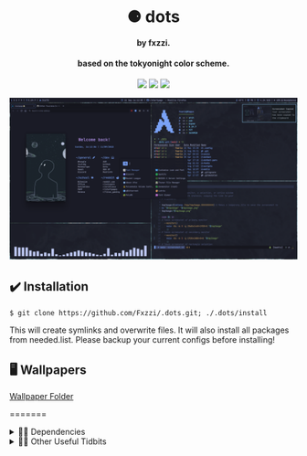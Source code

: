 <h1 align="center">⚈ dots</h1>
<h4 align="center">by fxzzi.</h4>
<h4 align="center">based on the tokyonight color scheme.</h4>

<p align="center">
    <a href="https://github.com/fxzzi/.dots/stargazers"><img src="https://img.shields.io/github/stars/fxzzi/.dots?colorA=1E1E2E&colorB=96CDFB&style=for-the-badge&logo=starship"></a>
    <a href="https://github.com/fxzzi/.dots/network/members"><img src="https://img.shields.io/github/forks/fxzzi/.dots?colorA=1E1E2E&colorB=96CDFB&style=for-the-badge&logo=github"></a>
    <a href="https://github.com/fxzzi/.dots/network/members"><img src="https://img.shields.io/badge/Works%20on%20my%20Machine-Works%20On%20My%20Machine?colorA=1E1E2E&colorB=96CDFB&style=for-the-badge&logo=egghead"></a>
</p>
<p align="center">
  <img src="preview.png" alt="Preview"/>
</p>

## ✔️ Installation

```
$ git clone https://github.com/Fxzzi/.dots.git; ./.dots/install
```
This will create symlinks and overwrite files. It will also install all packages from needed.list. Please backup your current configs before installing!

## 🖥️ Wallpapers

[Wallpaper Folder](https://github.com/Fxzzi/.dots/tree/main/walls "walls folder") 

=======

<details>
  <summary>👨‍💻 Dependencies</summary>
  
[bspwm](https://github.com/baskerville/bspwm "bspwm on GitHub")

[sxhkd](https://github.com/baskerville/sxhkd "sxhkd on GitHub")

[Kitty](https://github.com/kovidgoyal/kitty "Kitty on GitHub")

[Cava](https://github.com/karlstav/cava "Cava on GitHub")

[Polybar](https://github.com/polybar/polybar)

[picom-jonaburg](https://github.com/jonaburg/picom "jonaburg's fork of Picom on GitHub")

[rofi](https://github.com/davatorium/rofi "rofi on GitHub")

[xidlehook](https://github.com/jD91mZM2/xidlehook "xidlehook on github")

[Dunst](https://github.com/dunst-project/dunst "Dunst on GitHub")

[i3-volume](https://github.com/hastinbe/i3-volume "i3-volume on GitHub")

[zsh](https://www.zsh.org/ "zsh")

</details>

<details>
  <summary>👩‍💻 Other Useful Tidbits</summary>
  
[OhMyZsh](https://github.com/ohmyzsh/ohmyzsh "OhMyZsh on GitHub")

[rsClock](https://github.com/valebes/rsClock "rsClock on GitHub")

[Firefox](https://www.mozilla.org/en-GB/firefox/new/ "firefox")

</details>
